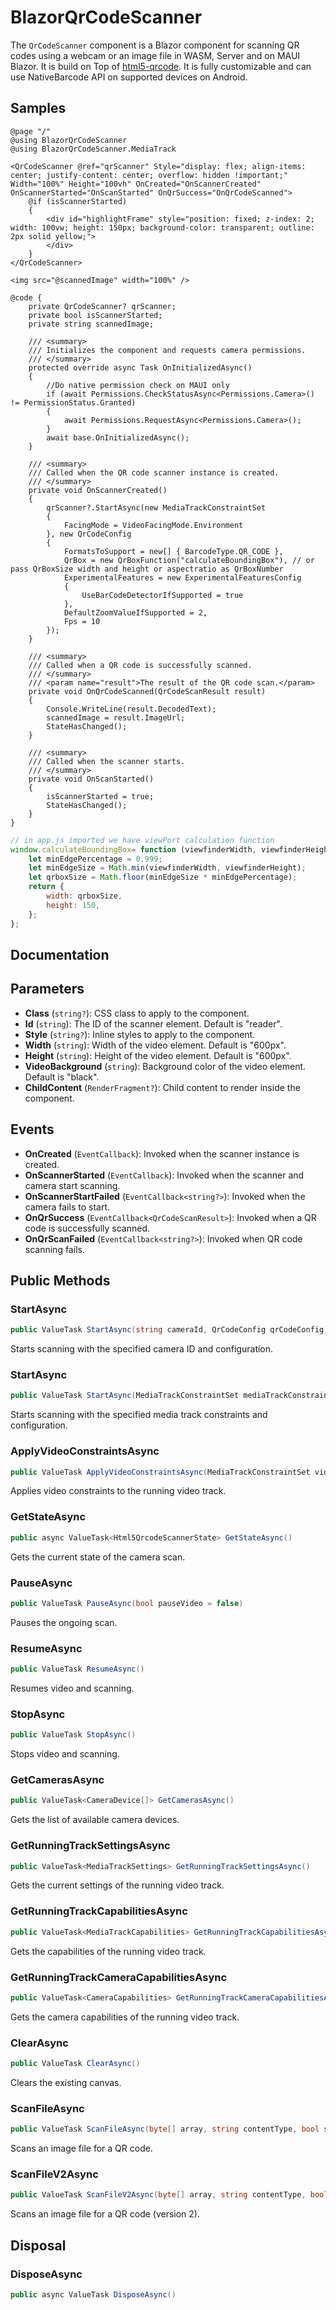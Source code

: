 # BlazorQrCodeScanner
 
The `QrCodeScanner` component is a Blazor component for scanning QR codes using a webcam or an image file in WASM, Server and on MAUI Blazor.
It is build on Top of [html5-qrcode](https://github.com/mebjas/html5-qrcode). It is fully customizable and can use NativeBarcode API on supported devices on Android.

## Samples
```razor
@page "/"
@using BlazorQrCodeScanner
@using BlazorQrCodeScanner.MediaTrack

<QrCodeScanner @ref="qrScanner" Style="display: flex; align-items: center; justify-content: center; overflow: hidden !important;" Width="100%" Height="100vh" OnCreated="OnScannerCreated" OnScannerStarted="OnScanStarted" OnQrSuccess="OnQrCodeScanned">
    @if (isScannerStarted)
    {
        <div id="highlightFrame" style="position: fixed; z-index: 2; width: 100vw; height: 150px; background-color: transparent; outline: 2px solid yellow;">
        </div>
    }
</QrCodeScanner>

<img src="@scannedImage" width="100%" />

@code {
    private QrCodeScanner? qrScanner;
    private bool isScannerStarted;
    private string scannedImage;

    /// <summary>
    /// Initializes the component and requests camera permissions.
    /// </summary>
    protected override async Task OnInitializedAsync()
    {
        //Do native permission check on MAUI only
        if (await Permissions.CheckStatusAsync<Permissions.Camera>() != PermissionStatus.Granted)
        {
            await Permissions.RequestAsync<Permissions.Camera>();
        }
        await base.OnInitializedAsync();
    }

    /// <summary>
    /// Called when the QR code scanner instance is created.
    /// </summary>
    private void OnScannerCreated()
    {
        qrScanner?.StartAsync(new MediaTrackConstraintSet
        {
            FacingMode = VideoFacingMode.Environment
        }, new QrCodeConfig
        {
            FormatsToSupport = new[] { BarcodeType.QR_CODE },
            QrBox = new QrBoxFunction("calculateBoundingBox"), // or pass QrBoxSize width and height or aspectratio as QrBoxNumber
            ExperimentalFeatures = new ExperimentalFeaturesConfig
            {
                UseBarCodeDetectorIfSupported = true
            },
            DefaultZoomValueIfSupported = 2,
            Fps = 10
        });
    }

    /// <summary>
    /// Called when a QR code is successfully scanned.
    /// </summary>
    /// <param name="result">The result of the QR code scan.</param>
    private void OnQrCodeScanned(QrCodeScanResult result)
    {
        Console.WriteLine(result.DecodedText);
        scannedImage = result.ImageUrl;
        StateHasChanged();
    }

    /// <summary>
    /// Called when the scanner starts.
    /// </summary>
    private void OnScanStarted()
    {
        isScannerStarted = true;
        StateHasChanged();
    }
}
```

```js
// in app.js imported we have viewPort calculation function
window.calculateBoundingBox= function (viewfinderWidth, viewfinderHeight) {
    let minEdgePercentage = 0.999; 
    let minEdgeSize = Math.min(viewfinderWidth, viewfinderHeight);
    let qrboxSize = Math.floor(minEdgeSize * minEdgePercentage);
    return {
        width: qrboxSize,
        height: 150,
    };
};

```

## Documentation

## Parameters

- **Class** (`string?`): CSS class to apply to the component.
- **Id** (`string`): The ID of the scanner element. Default is "reader".
- **Style** (`string?`): Inline styles to apply to the component.
- **Width** (`string`): Width of the video element. Default is "600px".
- **Height** (`string`): Height of the video element. Default is "600px".
- **VideoBackground** (`string`): Background color of the video element. Default is "black".
- **ChildContent** (`RenderFragment?`): Child content to render inside the component.

## Events

- **OnCreated** (`EventCallback`): Invoked when the scanner instance is created.
- **OnScannerStarted** (`EventCallback`): Invoked when the scanner and camera start scanning.
- **OnScannerStartFailed** (`EventCallback<string?>`): Invoked when the camera fails to start.
- **OnQrSuccess** (`EventCallback<QrCodeScanResult>`): Invoked when a QR code is successfully scanned.
- **OnQrScanFailed** (`EventCallback<string?>`): Invoked when QR code scanning fails.

## Public Methods

### StartAsync

```csharp
public ValueTask StartAsync(string cameraId, QrCodeConfig qrCodeConfig)
```

Starts scanning with the specified camera ID and configuration.

### StartAsync

```csharp
public ValueTask StartAsync(MediaTrackConstraintSet mediaTrackConstraintsConfig, QrCodeConfig qrCodeConfig)
```

Starts scanning with the specified media track constraints and configuration.

### ApplyVideoConstraintsAsync

```csharp
public ValueTask ApplyVideoConstraintsAsync(MediaTrackConstraintSet videoConstraintsSet)
```

Applies video constraints to the running video track.

### GetStateAsync

```csharp
public async ValueTask<Html5QrcodeScannerState> GetStateAsync()
```

Gets the current state of the camera scan.

### PauseAsync

```csharp
public ValueTask PauseAsync(bool pauseVideo = false)
```

Pauses the ongoing scan.

### ResumeAsync

```csharp
public ValueTask ResumeAsync()
```

Resumes video and scanning.

### StopAsync

```csharp
public ValueTask StopAsync()
```

Stops video and scanning.

### GetCamerasAsync

```csharp
public ValueTask<CameraDevice[]> GetCamerasAsync()
```

Gets the list of available camera devices.

### GetRunningTrackSettingsAsync

```csharp
public ValueTask<MediaTrackSettings> GetRunningTrackSettingsAsync()
```

Gets the current settings of the running video track.

### GetRunningTrackCapabilitiesAsync

```csharp
public ValueTask<MediaTrackCapabilities> GetRunningTrackCapabilitiesAsync()
```

Gets the capabilities of the running video track.

### GetRunningTrackCameraCapabilitiesAsync

```csharp
public ValueTask<CameraCapabilities> GetRunningTrackCameraCapabilitiesAsync()
```

Gets the camera capabilities of the running video track.

### ClearAsync

```csharp
public ValueTask ClearAsync()
```

Clears the existing canvas.

### ScanFileAsync

```csharp
public ValueTask ScanFileAsync(byte[] array, string contentType, bool showImage = true)
```

Scans an image file for a QR code.

### ScanFileV2Async

```csharp
public ValueTask ScanFileV2Async(byte[] array, string contentType, bool showImage = true)
```

Scans an image file for a QR code (version 2).

## Disposal

### DisposeAsync

```csharp
public async ValueTask DisposeAsync()
```


